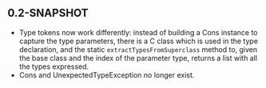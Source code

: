 0.2-SNAPSHOT
------------

* Type tokens now work differently: instead of building a Cons instance to capture the type parameters, there is a C 
class which is used in the type declaration, and the static `extractTypesFromSuperclass` method to, given the base 
class and the index of the parameter type, returns a list with all the types expressed.
* Cons and UnexpectedTypeException no longer exist.